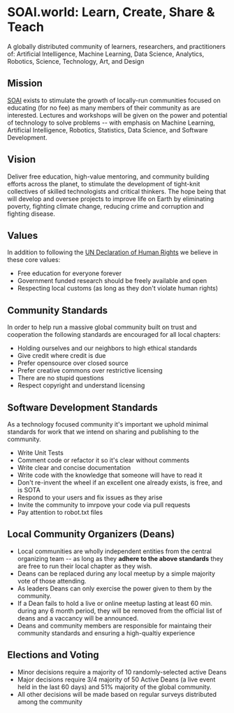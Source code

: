 # SOAI.world: Learn, Create, Share & Teach
A globally distributed community of learners, researchers, and practitioners of: Artificial Intelligence, Machine Learning, Data Science, Analytics, Robotics, Science, Technology, Art, and Design

## Mission
[SOAI](soai.world) exists to stimulate the growth of locally-run communities focused on educating (for no fee) as many members of their community as are interested. Lectures and workshops will be given on the power and potential of technology to solve problems -- with emphasis on Machine Learning, Artificial Intelligence, Robotics, Statistics, Data Science, and Software Development.

## Vision
Deliver free education, high-value mentoring, and community building efforts across the planet, to stimulate the development of tight-knit collectives of skilled technologists and critical thinkers. The hope being that will develop and oversee projects to improve life on Earth by eliminating poverty, fighting climate change, reducing crime and corruption and fighting disease.

## Values
In addition to following the [UN Declaration of Human Rights](https://www.un.org/en/universal-declaration-human-rights/index.html) we believe in these core values: 

* Free education for everyone forever
* Government funded research should be freely available and open 
* Respecting local customs (as long as they don't violate human rights)

## Community Standards
In order to help run a massive global community built on trust and cooperation the following standards are encouraged for all local chapters:
* Holding ourselves and our neighbors to high ethical standards
* Give credit where credit is due 
* Prefer opensource over closed source
* Prefer creative commons over restrictive licensing
* There are no stupid questions
* Respect copyright and understand licensing

## Software Development Standards
As a technology focused community it's important we uphold minimal standards for work that we intend on sharing and publishing to the community.
* Write Unit Tests
* Comment code or refactor it so it's clear without comments
* Write clear and concise documentation
* Write code with the knowledge that someone will have to read it
* Don't re-invent the wheel if an excellent one already exists, is free, and is SOTA
* Respond to your users and fix issues as they arise
* Invite the community to imrpove your code via pull requests
* Pay attention to robot.txt files

## Local Community Organizers (Deans)
* Local communities are wholly independent entities from the central organizing team -- as long as they **adhere to the above standards** they are free to run their local chapter as they wish.
* Deans can be replaced during any local meetup by a simple majority vote of those attending.
* As leaders Deans can only exercise the power given to them by the community.
* If a Dean fails to hold a live or online meetup lasting at least 60 min. during any 6 month period, they will be removed from the official list of deans and a vaccancy will be announced.
* Deans and community members are responsible for maintaing their community standards and ensuring a high-qualtiy experience

## Elections and Voting
* Minor decisions require a majority of 10 randomly-selected active Deans
* Major decisions require 3/4 majority of 50 Active Deans (a live event held in the last 60 days) and 51% majority of the global community.
* All other decisions will be made based on regular surveys distributed among the community

